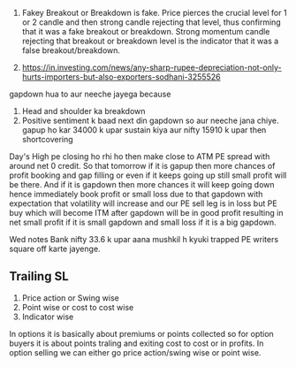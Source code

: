 1. Fakey
   Breakout or Breakdown is fake. Price pierces the crucial level for 1 or 2 candle and then strong candle rejecting that level, thus confirming that it was a fake breakout or breakdown. Strong momentum candle rejecting that breakout or breakdown level is the indicator that it was a false breakout/breakdown.

2. https://in.investing.com/news/any-sharp-rupee-depreciation-not-only-hurts-importers-but-also-exporters-sodhani-3255526

gapdown hua to aur neeche jayega because

1. Head and shoulder ka breakdown
2. Positive sentiment k baad next din gapdown so aur neeche jana chiye.
   gapup ho kar 34000 k upar sustain kiya aur nifty 15910 k upar then shortcovering

Day's High pe closing ho rhi ho then make close to ATM PE spread with around net 0 credit. So that tomorrow if it is gapup then more chances of profit booking and gap filling or even if it keeps going up still small profit will be there. And if it is gapdown then more chances it will keep going down hence immediately book profit or small loss due to that gapdown with expectation that volatility will increase and our PE sell leg is in loss but PE buy which will become ITM after gapdown will be in good profit resulting in net small profit if it is small gapdown and small loss if it is a big gapdown.

Wed notes
Bank nifty 33.6 k upar aana mushkil h kyuki trapped PE writers square off karte jayenge.

## Trailing SL

1. Price action or Swing wise
2. Point wise or cost to cost wise
3. Indicator wise

In options it is basically about premiums or points collected so for option buyers it is about points traling and exiting cost to cost or in profits.
In option selling we can either go price action/swing wise or point wise.
